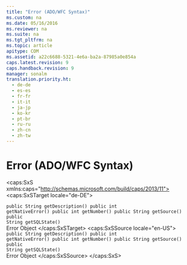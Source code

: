 ```yaml
---
title: "Error (ADO/WFC Syntax)"
ms.custom: na
ms.date: 05/16/2016
ms.reviewer: na
ms.suite: na
ms.tgt_pltfrm: na
ms.topic: article
apitype: COM
ms.assetid: a22c6688-5321-4e6a-ba2a-87985a0e854a
caps.latest.revision: 9
caps.handback.revision: 9
manager: sonalm
translation.priority.ht: 
  - de-de
  - es-es
  - fr-fr
  - it-it
  - ja-jp
  - ko-kr
  - pt-br
  - ru-ru
  - zh-cn
  - zh-tw
---
```

# Error (ADO/WFC Syntax)
<?xml version="1.0" encoding="utf-8"?>
<caps:SxS xmlns:caps="http://schemas.microsoft.com/build/caps/2013/11">
  <caps:SxSTarget locale="de-DE">
    <developerReferenceWithoutSyntaxDocument xsi:schemaLocation="http://ddue.schemas.microsoft.com/authoring/2003/5 http://dduestorage.blob.core.windows.net/ddueschema/developer.xsd" xmlns="http://ddue.schemas.microsoft.com/authoring/2003/5" xmlns:xlink="http://www.w3.org/1999/xlink" xmlns:xsi="http://www.w3.org/2001/XMLSchema-instance">
      <introduction></introduction>
      <section>
        <title>
          <caps:sentence sentenceid="bf01303ec05e42a8b2352d82e9a911f6" id="tgt1" class="tgtSentence">package com.ms.wfc.data</caps:sentence>
        </title>
        <content></content>
        <sections>
          <section>
            <title>
              <caps:sentence sentenceid="74693d2fc58b46bd06410f278e39aa71" id="tgt2" class="tgtSentence">Properties</caps:sentence>
            </title>
            <content>
              <code>public String getDescription()
public int getNativeError()
public int getNumber()
public String getSource()
public String getSQLState()</code>
            </content>
          </section>
        </sections>
      </section>
      <relatedTopics>
        <link xlink:href="a175d453-fa55-4f49-9ede-a26d83177919">Error Object</link>
      </relatedTopics>
    </developerReferenceWithoutSyntaxDocument>
  </caps:SxSTarget>
  <caps:SxSSource locale="en-US">
    <developerReferenceWithoutSyntaxDocument xsi:schemaLocation="http://ddue.schemas.microsoft.com/authoring/2003/5 http://dduestorage.blob.core.windows.net/ddueschema/developer.xsd" xmlns="http://ddue.schemas.microsoft.com/authoring/2003/5" xmlns:xlink="http://www.w3.org/1999/xlink" xmlns:xsi="http://www.w3.org/2001/XMLSchema-instance">
      <introduction></introduction>
      <section>
        <title>
          <caps:sentence id="src1" class="srcSentence">package com.ms.wfc.data</caps:sentence>
        </title>
        <content></content>
        <sections>
          <section>
            <title>
              <caps:sentence id="src2" class="srcSentence">Properties</caps:sentence>
            </title>
            <content>
              <code>public String getDescription()
public int getNativeError()
public int getNumber()
public String getSource()
public String getSQLState()</code>
            </content>
          </section>
        </sections>
      </section>
      <relatedTopics>
        <link xlink:href="a175d453-fa55-4f49-9ede-a26d83177919">Error Object</link>
      </relatedTopics>
    </developerReferenceWithoutSyntaxDocument>
  </caps:SxSSource>
</caps:SxS>